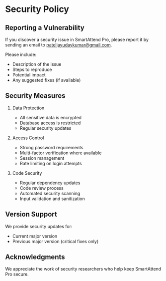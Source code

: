 # Security Policy

## Reporting a Vulnerability

If you discover a security issue in SmartAttend Pro, please report it by sending an email to pateljayudaykumar@gmail.com. 

Please include:
- Description of the issue
- Steps to reproduce
- Potential impact
- Any suggested fixes (if available)

## Security Measures

1. Data Protection
   - All sensitive data is encrypted
   - Database access is restricted
   - Regular security updates

2. Access Control
   - Strong password requirements
   - Multi-factor verification where available
   - Session management
   - Rate limiting on login attempts

3. Code Security
   - Regular dependency updates
   - Code review process
   - Automated security scanning
   - Input validation and sanitization

## Version Support

We provide security updates for:
- Current major version
- Previous major version (critical fixes only)

## Acknowledgments

We appreciate the work of security researchers who help keep SmartAttend Pro secure. 